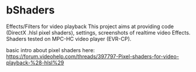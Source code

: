 # bShaders
Effects/Filters for video playback 
This project aims at providing code (DirectX .hlsl pixel shaders), settings, screenshots of realtime video Effects. 
Shaders tested on MPC-HC video player (EVR-CP).

basic intro about pixel shaders here:
https://forum.videohelp.com/threads/397797-Pixel-shaders-for-video-playback-%28-hlsl%29




